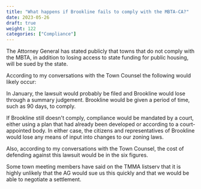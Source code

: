 ```yaml
---
title: "What happens if Brookline fails to comply with the MBTA-CA?"
date: 2023-05-26
draft: true
weight: 122
categories: ["Compliance"]
---
```

The Attorney General has stated publicly that towns that do not comply with the MBTA, in addition to losing access to state funding for public housing, will be sued by the state.

According to my conversations with the Town Counsel the following would likely occur:

In January, the lawsuit would probably be filed and Brookline would lose through a summary judgement. Brookline would be given a period of time, such as 90 days, to comply.

If Brookline still doesn't comply, compliance would be mandated by a court, either using a plan that had already been developed or according to a court-appointed body. In either case, the citizens and representatives of Brookline would lose any means of input into changes to our zoning laws.

Also, according to my conversations with the Town Counsel, the cost of defending against this lawsuit would be in the six figures.

Some town meeting members have said on the TMMA listserv that it is highly unlikely that the AG would sue us this quickly and that we would be able to negotiate a settlement.